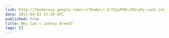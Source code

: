 ```yaml
---
link: http://feedproxy.google.com/~r/TheAwl/~3/TZgsPHEiiPU/why-cant-johnny-breed
date: 2011-03-03 17:20 UTC
published: true
title: Why Can't Johnny Breed?
tags: []
---
```



